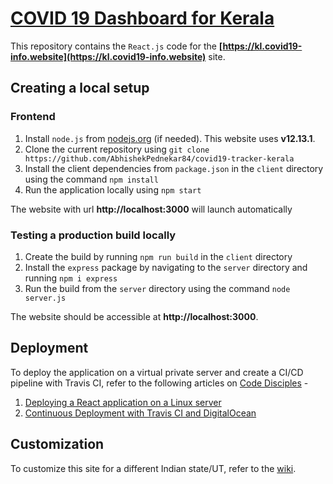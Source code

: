 # [COVID 19 Dashboard for Kerala](https://kl.covid19-info.website)

This repository contains the `React.js` code for the **[https://kl.covid19-info.website](https://kl.covid19-info.website)** site.

## Creating a local setup

### Frontend

1. Install `node.js` from [nodejs.org](https://nodejs.org/en/) (if needed). This website uses **v12.13.1**.
2. Clone the current repository using `git clone https://github.com/AbhishekPednekar84/covid19-tracker-kerala`
3. Install the client dependencies from `package.json` in the `client` directory using the command `npm install`
4. Run the application locally using `npm start`

The website with url **http://localhost:3000** will launch automatically

### Testing a production build locally

1. Create the build by running `npm run build` in the `client` directory
2. Install the `express` package by navigating to the `server` directory and running `npm i express`
3. Run the build from the `server` directory using the command `node server.js`

The website should be accessible at **http://localhost:3000**.

## Deployment

To deploy the application on a virtual private server and create a CI/CD pipeline with Travis CI, refer to the following articles on [Code Disciples](https://codedisciples.in) -

1. [Deploying a React application on a Linux server](https://codedisciples.in/react-deployment.html)
2. [Continuous Deployment with Travis CI and DigitalOcean](https://codedisciples.in/travis-digitalocean.html)

## Customization

To customize this site for a different Indian state/UT, refer to the [wiki](https://github.com/AbhishekPednekar84/covid19-tracker-karnataka/wiki/State-based-Customization).
